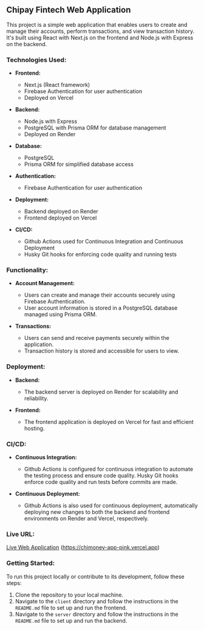## Chipay Fintech Web Application

This project is a simple web application that enables users to create and manage their accounts, perform transactions, and view transaction history. It's built using React with Next.js on the frontend and Node.js with Express on the backend.

### Technologies Used:

- **Frontend:**

  - Next.js (React framework)
  - Firebase Authentication for user authentication
  - Deployed on Vercel

- **Backend:**

  - Node.js with Express
  - PostgreSQL with Prisma ORM for database management
  - Deployed on Render

- **Database:**

  - PostgreSQL
  - Prisma ORM for simplified database access

- **Authentication:**

  - Firebase Authentication for user authentication

- **Deployment:**

  - Backend deployed on Render
  - Frontend deployed on Vercel

- **CI/CD:**
  - Github Actions used for Continuous Integration and Continuous Deployment
  - Husky Git hooks for enforcing code quality and running tests

### Functionality:

- **Account Management:**

  - Users can create and manage their accounts securely using Firebase Authentication.
  - User account information is stored in a PostgreSQL database managed using Prisma ORM.

- **Transactions:**
  - Users can send and receive payments securely within the application.
  - Transaction history is stored and accessible for users to view.

### Deployment:

- **Backend:**

  - The backend server is deployed on Render for scalability and reliability.

- **Frontend:**
  - The frontend application is deployed on Vercel for fast and efficient hosting.

### CI/CD:

- **Continuous Integration:**

  - Github Actions is configured for continuous integration to automate the testing process and ensure code quality. Husky Git hooks enforce code quality and run tests before commits are made.

- **Continuous Deployment:**
  - Github Actions is also used for continuous deployment, automatically deploying new changes to both the backend and frontend environments on Render and Vercel, respectively.

### Live URL:

[Live Web Application](#) (https://chimoney-app-pink.vercel.app)

### Getting Started:

To run this project locally or contribute to its development, follow these steps:

1. Clone the repository to your local machine.
2. Navigate to the `client` directory and follow the instructions in the `README.md` file to set up and run the frontend.
3. Navigate to the `server` directory and follow the instructions in the `README.md` file to set up and run the backend.
